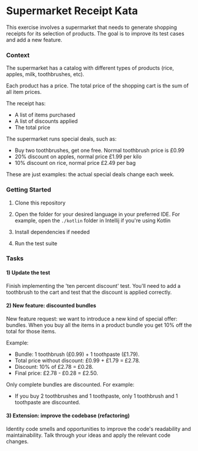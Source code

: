# Supermarket Receipt Kata

This exercise involves a supermarket that needs to generate shopping receipts for its selection of products. The goal is to improve its test cases and add a new feature.

### Context

The supermarket has a catalog with different types of products (rice, apples, milk, toothbrushes, etc).

Each product has a price. The total price of the shopping cart is the sum of all item prices. 

The receipt has:
- A list of items purchased
- A list of discounts applied
- The total price

The supermarket runs special deals, such as:
- Buy two toothbrushes, get one free. Normal toothbrush price is £0.99
- 20% discount on apples, normal price £1.99 per kilo
- 10% discount on rice, normal price £2.49 per bag

These are just examples: the actual special deals change each week.

### Getting Started

1. Clone this repository

2. Open the folder for your desired language in your preferred IDE. For example, open the `./kotlin` folder in Intellij if you're using Kotlin

3. Install dependencies if needed

4. Run the test suite

### Tasks

#### 1) Update the test

Finish implementing the 'ten percent discount' test. You'll need to add a toothbrush to the cart and test that the discount is applied correctly.

#### 2) New feature: discounted bundles

New feature request: we want to introduce a new kind of special offer: bundles. When you buy all the items in a product bundle you get 10% off the total for those items.

Example:
  - Bundle: 1 toothbrush (£0.99) + 1 toothpaste (£1.79).
  - Total price without discount: £0.99 + £1.79 = £2.78.
  - Discount: 10% of £2.78 = £0.28.
  - Final price: £2.78 - £0.28 = £2.50.

Only complete bundles are discounted. For example:
  - If you buy 2 toothbrushes and 1 toothpaste, only 1 toothbrush and 1 toothpaste are discounted.

#### 3) Extension: improve the codebase (refactoring)

Identity code smells and opportunities to improve the code's readability and maintainability. Talk through your ideas and apply the relevant code changes.
